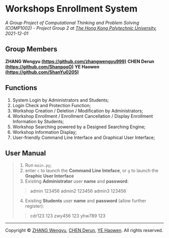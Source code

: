# Workshops Enrollment System

*A Group Project of Computational Thinking and Problem Solving (COMP1002) - Project Group 2 at [The Hong Kong Polytechnic University](https://www.polyu.edu.hk/), 2021-12-01*

## Group Members

**ZHANG Wengyu [(https://github.com/zhangwengyu999)](https://github.com/zhangwengyu999)**
**CHEN Derun [(https://github.com/ShanpooO)](https://github.com/ShanpooO)**
**YE Haowen [(https://github.com/ShanYu0205)](https://github.com/ShanYu0205)**

## Functions

1. System Login by Administrators and Students;
2. Login Check and Protection Function;
3. Workshop Creation / Deletion / Modification by Administrators;
4. Workshop Enrollment / Enrollment Cancellation / Display Enrollment Information by Students;
5. Workshop Searching powered by a Designed Searching Engine;
6. Workshop Information Display;
7. User-friendly Command Line Interface and Graphical User Interface;

## User Manual

> 1. Run `main.py`;
> 2. enter `c` to launch the **Command Line Inteface**, 
>  or `g` to launch the **Graphic User Interface**
> 3. Existing **Administrator** user **name** and **password**:
> > admin 123456
> > admin2 123456
> > admin3 123456
> 4. Existing **Students** user **name** and **password** (allow further register):
> > cdr123 123
> > zwy456 123
> > yhw789 123

---

Copyright © [ZHANG Wengyu](https://github.com/zhangwengyu999), [CHEN Derun](https://github.com/ShanpooO), [YE Haowen](https://github.com/ShanYu0205). All rights reserved.